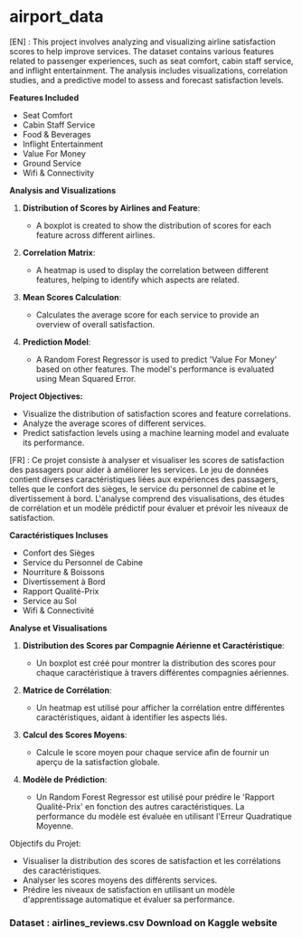 # airport_data
[EN] : This project involves analyzing and visualizing airline satisfaction scores to help improve services. The dataset contains various features related to passenger experiences, such as seat comfort, cabin staff service, and inflight entertainment. The analysis includes visualizations, correlation studies, and a predictive model to assess and forecast satisfaction levels.

**Features Included**

- Seat Comfort
- Cabin Staff Service
- Food & Beverages
- Inflight Entertainment
- Value For Money
- Ground Service
- Wifi & Connectivity

**Analysis and Visualizations**

1. **Distribution of Scores by Airlines and Feature**:
   - A boxplot is created to show the distribution of scores for each feature across different airlines.

2. **Correlation Matrix**:
   - A heatmap is used to display the correlation between different features, helping to identify which aspects are related.

3. **Mean Scores Calculation**:
   - Calculates the average score for each service to provide an overview of overall satisfaction.

4. **Prediction Model**:
   - A Random Forest Regressor is used to predict 'Value For Money' based on other features. The model's performance is evaluated using Mean Squared Error.


**Project Objectives:**

- Visualize the distribution of satisfaction scores and feature correlations.
- Analyze the average scores of different services.
- Predict satisfaction levels using a machine learning model and evaluate its performance.

[FR] : Ce projet consiste à analyser et visualiser les scores de satisfaction des passagers pour aider à améliorer les services. Le jeu de données contient diverses caractéristiques liées aux expériences des passagers, telles que le confort des sièges, le service du personnel de cabine et le divertissement à bord. L'analyse comprend des visualisations, des études de corrélation et un modèle prédictif pour évaluer et prévoir les niveaux de satisfaction.

**Caractéristiques Incluses**

- Confort des Sièges
- Service du Personnel de Cabine
- Nourriture & Boissons
- Divertissement à Bord
- Rapport Qualité-Prix
- Service au Sol
- Wifi & Connectivité

**Analyse et Visualisations**

1. **Distribution des Scores par Compagnie Aérienne et Caractéristique**:
   - Un boxplot est créé pour montrer la distribution des scores pour chaque caractéristique à travers différentes compagnies aériennes.

2. **Matrice de Corrélation**:
   - Un heatmap est utilisé pour afficher la corrélation entre différentes caractéristiques, aidant à identifier les aspects liés.

3. **Calcul des Scores Moyens**:
   - Calcule le score moyen pour chaque service afin de fournir un aperçu de la satisfaction globale.

4. **Modèle de Prédiction**:
   - Un Random Forest Regressor est utilisé pour prédire le 'Rapport Qualité-Prix' en fonction des autres caractéristiques. La performance du modèle est évaluée en utilisant l'Erreur Quadratique Moyenne.

Objectifs du Projet: 

- Visualiser la distribution des scores de satisfaction et les corrélations des caractéristiques.
- Analyser les scores moyens des différents services.
- Prédire les niveaux de satisfaction en utilisant un modèle d'apprentissage automatique et évaluer sa performance.

### Dataset : airlines_reviews.csv Download on Kaggle website 